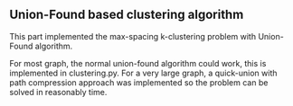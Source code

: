 ##  Union-Found based clustering algorithm
This part implemented the max-spacing k-clustering problem with Union-Found algorithm.

For most graph, the normal union-found algorithm could work, this is implemented in clustering.py.
For a very large graph, a quick-union with path compression approach was implemented so the problem can be solved in reasonably time.